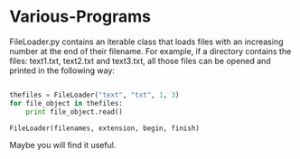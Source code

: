 # Various-Programs

FileLoader.py contains an iterable class that loads files with an increasing number at the end of their filename. For example, if a directory contains the files: text1.txt, text2.txt and text3.txt, all those files can be opened and printed in the following way:

```Python

thefiles = FileLoader("text", "txt", 1, 3)
for file_object in thefiles:
    print file_object.read()
```

```       
FileLoader(filenames, extension, begin, finish)  
```

Maybe you will find it useful.

